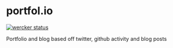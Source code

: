 portfol.io
======

[![wercker status](https://app.wercker.com/status/77d92be3f9d9629bc3526e48bd5f28c9/s "wercker status")](https://app.wercker.com/project/bykey/77d92be3f9d9629bc3526e48bd5f28c9)

Portfolio and blog based off twitter, github activity and blog posts
